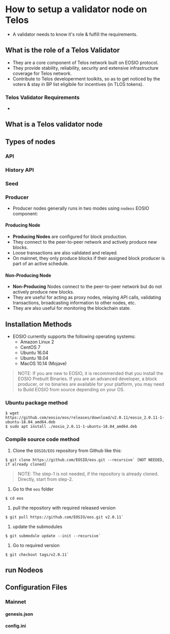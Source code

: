 # How to setup a validator node on Telos
* A validator needs to know it's role & fulfill the requirements.

## What is the role of a Telos Validator
* They are a core component of Telos network built on EOSIO protocol.
* They provide stability, reliability, security and extensive infrastructure coverage for Telos network.
* Contribute to Telos developerment toolkits, so as to get noticed by the voters & stay in BP list eligibile for incentives (in TLOS tokens).

### Telos Validator Requirements
* 

## What is a Telos validator node

## Types of nodes

### API

### History API

### Seed

### Producer
* Producer nodes generally runs in two modes using `nodeos` EOSIO component:

#### Producing Node
* __Producing Nodes__ are configured for block production.
* They connect to the peer-to-peer network and actively produce new blocks.
* Loose transactions are also validated and relayed.
* On mainnet, they only produce blocks if their assigned block producer is part of an active schedule. 

#### Non-Producing Node
* __Non-Producing__ Nodes connect to the peer-to-peer network but do not actively produce new blocks.
* They are useful for acting as proxy nodes, relaying API calls, validating transactions, broadcasting information to other nodes, etc. 
* They are also useful for monitoring the blockchain state.

## Installation Methods
* EOSIO currently supports the following operating systems:
	- Amazon Linux 2
	- CentOS 7
	- Ubuntu 16.04
	- Ubuntu 18.04
	- MacOS 10.14 (Mojave)

> NOTE: If you are new to EOSIO, it is recommended that you install the EOSIO Prebuilt Binaries. If you are an advanced developer, a block producer, or no binaries are available for your platform, you may need to Build EOSIO from source depending on your OS.

### Ubuntu package method
```console
$ wget https://github.com/eosio/eos/releases/download/v2.0.11/eosio_2.0.11-1-ubuntu-18.04_amd64.deb
$ sudo apt install ./eosio_2.0.11-1-ubuntu-18.04_amd64.deb
```

### Compile source code method
1. Clone the `EOSIO/EOS` repository from Github like this:
```console
$ git clone https://github.com/EOSIO/eos.git --recursive` [NOT NEEDED, if already cloned]
```

> NOTE: The step-1 is not needed, if the repository is already cloned. Directly, start from step-2.

1. Go to the `eos` folder 
```console
$ cd eos
```
1. pull the repository with required released version 
```console
$ git pull https://github.com/EOSIO/eos.git v2.0.11`
```
1. update the submodules
```console
$ git submodule update --init --recursive`
```
1. Go to required version
```console
$ git checkout tags/v2.0.11`
```

## run Nodeos

## Configuration Files

### Mainnet

#### genesis.json

#### config.ini


